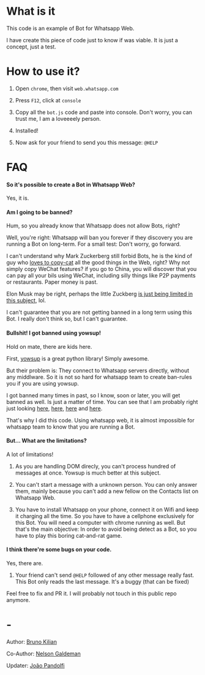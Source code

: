 # What is it

This code is an example of Bot for Whatsapp Web.

I have create this piece of code just to know if was viable. It is just a concept, just a test.

# How to use it?

1. Open `chrome`, then visit `web.whatsapp.com`
2. Press `F12`, click at `console`
3. Copy all the `bot.js` code  and paste into console. Don't worry, you can trust me, I am a loveeeely person.

4. Installed!

5. Now ask for your friend to send you this message: `@HELP`

# FAQ

#### So it's possible to create a Bot in Whatsapp Web?

Yes, it is.

#### Am I going to be banned?

Hum, so you already know that Whatsapp does not allow Bots, right?

Well, you're right: Whatsapp will ban you forever if they discovery you are running a Bot on long-term. For a small test: Don't worry, go forward.

I can't understand why Mark Zuckerberg still forbid Bots, he is the kind of guy who [loves to copy-cat](https://www.recode.net/2017/3/28/15079774/facebook-stories-snapchat-instagram-copy) all the good things in the Web, right? 
 Why not simply copy WeChat features? if you go to China, you will discover that you can pay all your bils using WeChat, including silly things like P2P payments or restaurants. Paper money is past.

Elon Musk may be right, perhaps the little Zuckberg [is just being limited in this subject](https://twitter.com/elonmusk/status/889743782387761152), lol.

I can't guarantee that you are not getting banned in a long term using this Bot. I really don't think so, but I can't guarantee.

#### Bullshit! I got banned using yowsup!

Hold on mate, there are kids here.

First, [yowsup](https://github.com/tgalal/yowsup) is a great python library! Simply awesome.

But their problem is: They connect to Whatsapp servers directly, without any middlware. So it is not so hard for whatsapp team to create ban-rules you if you are using yowsup.

I got banned many times in past, so I know, soon or later, you will get banned as well. Is just a matter of time.  You can see that I am probably right just looking [here](https://github.com/tgalal/yowsup/issues/1558), 
[here](https://github.com/tgalal/yowsup/issues/1979), 
[here](https://github.com/tgalal/yowsup/issues/1806) and
[here](https://github.com/tgalal/yowsup/issues/1686).

That's why I did this code. Using whatsapp web, it is almost impossible for whatsapp team to know that you are running a Bot.

#### But... What are the limitations?

A lot of limitations!

1. As you are handling DOM direcly, you can't process hundred of messages at once. Yowsup is much better at this subject.

2. You can't start a message with a unknown person. You can only answer them, mainly because you can't add a new fellow on the Contacts list on Whatsapp Web.

2. You have to install Whatsapp on your phone, connect it on Wifi and keep it charging all the time. So you have to have a cellphone exclusively for this Bot. You will need a computer with chrome running as well. But that's the main objective: In order to avoid being detect as a Bot, so you have to play this boring cat-and-rat game.

#### I think there're some bugs on your code.

Yes, there are.

1. Your friend can't send `@HELP` followed of any other message really fast. This Bot only reads the last message. It's a buggy (that can be fixed)

Feel free to fix and PR it. I will probably not touch in this public repo anymore.

# -

Author: [Bruno Kilian](https://github.com/bruno222)

Co-Author: [Nelson Galdeman](https://github.com/NelsonGaldeman)

Updater: [João Pandolfi](https://github.com/joaopandolfi)
